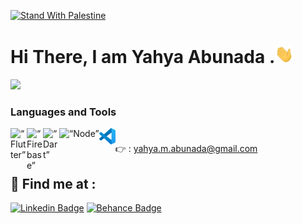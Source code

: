[![Stand With Palestine](https://raw.githubusercontent.com/TheBSD/StandWithPalestine/main/banner-no-action.svg)](https://thebsd.github.io/StandWithPalestine)

<h1> Hi There, I am Yahya Abunada .<img src="https://raw.githubusercontent.com/ABSphreak/ABSphreak/master/gifs/Hi.gif" width="30px"></h1>
</h1>


![](https://komarev.com/ghpvc/?username=zaynrix)


### Languages and Tools
<img align="left" alt=“Flutter” width="26px" src="https://www.vectorlogo.zone/logos/flutterio/flutterio-icon.svg" />
<img align="left" alt=“Firebase” width="26px" src="https://www.vectorlogo.zone/logos/firebase/firebase-icon.svg" />
<img align="left" alt=“Dart” width="26px" src="https://www.vectorlogo.zone/logos/dartlang/dartlang-icon.svg" />
<img align="left" alt=“Node” height="26px" src="https://www.vectorlogo.zone/logos/nodejs/nodejs-ar21.svg" />
<img align="left" alt=“Github” width="26px" src="https://raw.githubusercontent.com/github/explore/80688e429a7d4ef2fca1e82350fe8e3517d3494d/topics/visual-studio-code/visual-studio-code.png" />

#
<!--  -->
👉 : yahya.m.abunada@gmail.com


## 🙌 Find me at :
[![Linkedin Badge](https://img.shields.io/badge/-LinkedIn-blue?style=flat-square&logo=Linkedin&logoColor=white&link=https://www.linkedin.com/in/yahyaabunada/)](https://www.linkedin.com/in/yahyaabunada/)
[![Behance Badge](https://img.shields.io/twitter/url?style=social&url=https%3A%2F%2Fimg.shields.io%2Fbehance%2Furl)](https://www.behance.net/zayns19144d49)
